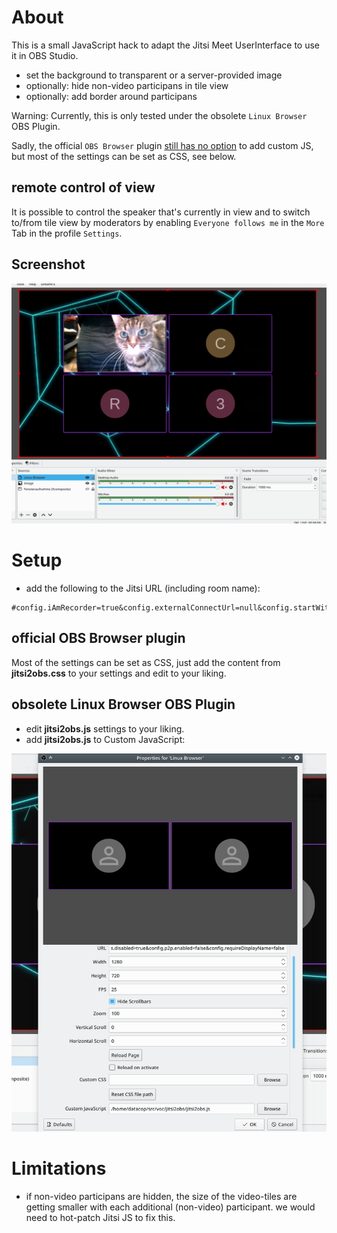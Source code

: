 
# About

This is a small JavaScript hack to adapt the Jitsi Meet UserInterface to use it in OBS Studio.

* set the background to transparent or a server-provided image
* optionally: hide non-video participans in tile view
* optionally: add border around participans


Warning: Currently, this is only tested under the obsolete `Linux Browser` OBS Plugin.

Sadly, the official `OBS Browser` plugin [still has no option](https://github.com/obsproject/obs-browser/pull/137) to add custom JS, 
but most of the settings can be set as CSS, see below.

## remote control of view

It is possible to control the speaker that's currently in view and to switch to/from tile view
by moderators by enabling `Everyone follows me` in the `More` Tab in the profile `Settings`.

## Screenshot

![Jitsi Meet Tileview](.screenshots/tileview.png "Jitsi Meet Tileview")

# Setup

* add the following to the Jitsi URL (including room name):
```
#config.iAmRecorder=true&config.externalConnectUrl=null&config.startWithAudioMuted=true&config.startWithVideoMuted=true&interfaceConfig.APP_NAME=Jibri&interfaceConfig.DISABLE_PRESENCE_STATUS=true&interfaceConfig.DISABLE_JOIN_LEAVE_NOTIFICATIONS=true&interfaceConfig.DISABLE_FOCUS_INDICATOR=true&interfaceConfig.DISABLE_DOMINANT_SPEAKER_INDICATOR=true&config.analytics.disabled=true&config.p2p.enabled=false&config.requireDisplayName=false
```

## official OBS Browser plugin

Most of the settings can be set as CSS, just add the content from **jitsi2obs.css** to your settings and edit to your liking.

## obsolete Linux Browser OBS Plugin

* edit **jitsi2obs.js** settings to your liking.
* add **jitsi2obs.js** to Custom JavaScript:

![Settings](.screenshots/settings.png "Settings")

# Limitations

* if non-video participans are hidden, the size of the video-tiles are getting smaller with each additional (non-video) participant.
  we would need to hot-patch Jitsi JS to fix this.
